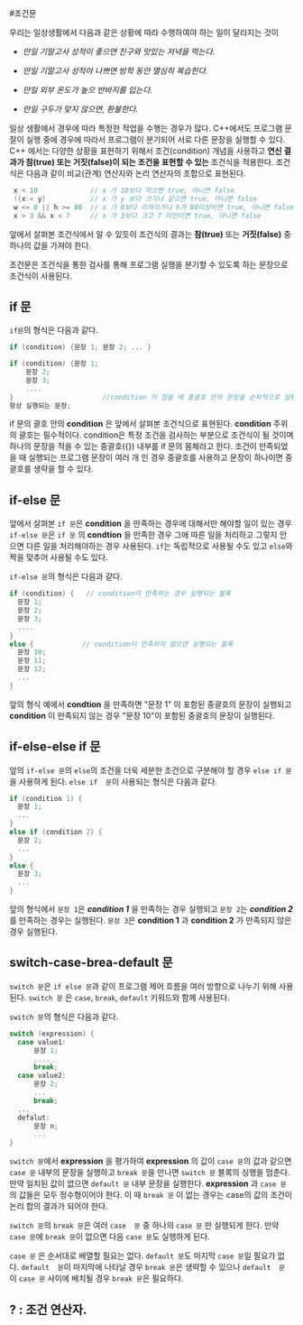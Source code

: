 #조건문 

우리는 일상생활에서 다음과 같은 상황에 따라 수행하여야 하는 일이 달라지는 것이 

* *만일 기말고사 성적이 좋으면 친구와 맛있는 저녁을 먹는다.*

* *만일 기말고사 성적아 나쁘면 방학 동안 열심히 복습힌다.*

* *만일 외부 온도가 높으 반바지를 입는다.*

* *만일 구두가 맞지 않으면, 환불한다.*

일상 생활에서 경우에 따라 특정한 적업을 수행는 경우가 많다. C++에서도 프로그램 문잘이 실행 중에 경우에 따라서 프로그램이 분기되어 
서로 다른 문장을 실행할 수 있다. C++ 에서는 다양한 상황을 표현하기 위해서 조건(condition) 개념을 사용하고 
**연신 결과가 참(true) 또는 거짓(false)이 되는 조건을 표현할 수 있는** 조건식을 적용한다. 
조건식은 다음과 같이 비교(관계) 연산자와 논리 연산자의 조합으로 표현된다. 

```C++
 x < 10             // x 가 10보다 작으면 true, 아니면 false
 !(x < y)           // x 가 y 보다 크거나 같으면 true, 아니면 false
 w <= 0 || h >= 80  // x 가 0보다 이하이거나 h가 80이상이면 true, 아니면 false
 x > 3 && x < 7     // x 가 3보다 크고 7 미만이면 true, 아니면 false
```
앞에서 살펴본 조건식에서 알 수 있듯이 조건식의 결과는 **참(true)** 또는 **거짓(false)** 중 하나의 값을 가져야 한다.  

조건문은 조건식을 통한 검사를 통해 프로그램 실행을 분기할 수 있도록 하는 문장으로 조건식이 사용된다. 

## if 문

```if문```의 형식은 다음과 같다.
```C++
if (condition) {문장 1; 문장 2; ... }
```
```C++
if (condition) {문장 1;
    문장 2;
    문장 3;
    ....
}                      //condition 이 참을 때 중괄호 안의 문장을 순차적으로 실행 
항상 실행되는 문장;
```

if 문의 괄호 안의 __condition__ 은 앞에서 살펴본 조건식으로 표현된다. __condition__ 주위의 괄호는 필수적이다.
condition은 특정 조건을 검사하는 부분으로 조건식이 될 것이며 하나의 문장을 적을 수 있는 중괄호({}) 내부를
if 문의 몸체라고 한다. 조건이 만족되었을 때 실행되는 프로그램 문장이 여러 개 인 경우 중괄호를 사용하고 문장이 하나이면 
중괄호를 생략을 할 수 있다. 

## if-else 문

앞에서 살펴본 ```if 문```은 __condition__ 을 만족하는 경우에 대해서만 해야할 일이 있는 경우 
```if-else 문```은 ```if 문``` 의 __condtion__ 을 만족한 경우 그애 따른 일을 처리하고 그렇지 안으면 
다른 일을 처리해야하는 경우 사용된다. ```if```는 독립적으로 사용될 수도 있고 ```else```와 짝을 맞추어 사용될 수도 있다. 


```if-else 문```의 형식은 다음과 같다.

```C++
if (condition) {   // condition이 만족하는 경우 실행되는 블록
  문장 1;
  문장 2;
  문장 3;
  ....
}
else {            // condition이 만족하지 않으면 실행되는 블록
  문장 10;
  문장 11;
  문장 12;
  ...
}
```
앞의 형식 예에서 __condtion__ 을 만족하면 "문장 1" 이 포함된 중괄호의 문장이 실행되고 __condition__ 이 만족되지
않는 경우 "문장 10"이 포함된 중괄호의 문장이 실행된다. 


## if-else-else if 문

앞의 ```if-else 문```의 ```else```의 조건을 더욱 세분한 조건으로 구분해야 할 경우 ```else if 문```을 사용하게 된다. 
```else if  문```이 사용되는 형식은 다음과 같다. 

```C++
if (condition 1) {
  문장 1;
  ...
}
else if (condition 2) {
  문장 2;
  ...
}
else {
  문장 3;
  ...
}
``` 
앞의 형식에서 ```문장 1```은 ___condition 1___ 을 만족하는 경우 실행되고 ```문장 2```는 
___condition 2___ 를 만족하는 경우는 실행된다. ```문장 3```은 __condition 1__ 과 __condition 2__ 가
만족되지 않은 경우 실행된다.

##  switch-case-brea-default 문

```switch 문```은 ```if else 문```과 같이 프로그램 제어 흐름을 여러 방향으로 나누기 위해 사용된다. ```switch 문```
은  ```case```, ```break```, ```default``` 키워드와 함께 사용된다. 

```switch 문```의 형식은 다음과 같다. 

```c++
switch (expression) {
  case value1:
      문장 1;
      ....
      break;
  case value2:
      문장 2;
      ...
      break;
  ...
  defalut:
      문장 n;
      ...
}
```
```switch 문```에서  __expression__ 을 평가하여  __expression__ 의 값이 ```case 문```의 값과 
같으면 ```case 문``` 내부의 문장을 실행하고 ```break 문```을 만나면 ```switch 문```  블록의 
싱행을 멈춘다. 만약 일치된 값이 없으면 ```default 문``` 내부 문장을 실행한다. 
__expression__ 과 ```case 문``` 의 값들은 모두 정수형이어야 한다. 이 때 ```break 문``` 이
없는 경우는 case의 값의 조건이 논리 합의 결과가 되어야 한다. 

```switch 문```의 ```break 문```은 여러 ```case  문``` 중 하나의 ```case 문``` 만 실행되게
한다. 만약  ```case 문```에 ```break 문```이 없으면 다음 ```case 문```도 실행하게 된다. 

```case 문``` 은 순서대로 배열할 필요는 없다. ```default 문```도 마지막 ```case 문```일 필요가 없다. 
```default  문```이 마지막에 나타날 경우 ```break 문```은 생략할 수 있으나 ```default  문``` 이 
```case 문```  사이에 배치될 경우 ```break 문```은 필요하다. 

## ? : 조건 연산자.




